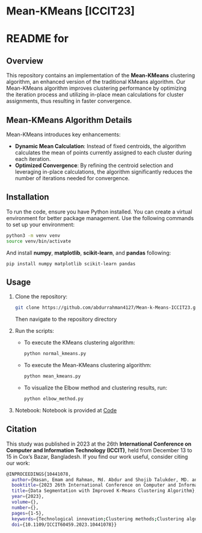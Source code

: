 # Mean-KMeans [ICCIT23]
# README for 

## Overview

This repository contains an implementation of the **Mean-KMeans** clustering algorithm, an enhanced version of the traditional KMeans algorithm. Our Mean-KMeans algorithm improves clustering performance by optimizing the iteration process and utilizing in-place mean calculations for cluster assignments, thus resulting in faster convergence.

## Mean-KMeans Algorithm Details

Mean-KMeans introduces key enhancements:

- **Dynamic Mean Calculation**: Instead of fixed centroids, the algorithm calculates the mean of points currently assigned to each cluster during each iteration.
- **Optimized Convergence**: By refining the centroid selection and leveraging in-place calculations, the algorithm significantly reduces the number of iterations needed for convergence.


## Installation

To run the code, ensure you have Python installed. You can create a virtual environment for better package management. Use the following commands to set up your environment:

```bash
python3 -m venv venv
source venv/bin/activate
```
And install **numpy**, **matplotlib**, **scikit-learn**, and **pandas** following:
```
pip install numpy matplotlib scikit-learn pandas
```

## Usage

1. Clone the repository:

   ```bash
   git clone https://github.com/abdurrahman4127/Mean-k-Means-ICCIT23.git
   ```
   Then navigate to the repository directory

2. Run the scripts:
   
   - To execute the KMeans clustering algorithm:

     ```bash
     python normal_kmeans.py
     ```

   - To execute the Mean-KMeans clustering algorithm:

     ```bash
     python mean_kmeans.py
     ```

   - To visualize the Elbow method and clustering results, run:

     ```bash
     python elbow_method.py
     ```

3. Notebook:
   Notebook is provided at [Code]()


## Citation

This study was published in 2023 at the 26th **International Conference on Computer and Information Technology (ICCIT)**, held from December 13 to 15 in Cox’s Bazar, Bangladesh. If you find our work useful, consider citing our work:

``` bash
@INPROCEEDINGS{10441078,
  author={Hasan, Emam and Rahman, Md. Abdur and Shojib Talukder, MD. and Utsho, Md Farnas and Shakhan, Md. and Farid, Dewan Md.},
  booktitle={2023 26th International Conference on Computer and Information Technology (ICCIT)}, 
  title={Data Segmentation with Improved K-Means Clustering Algorithm}, 
  year={2023},
  volume={},
  number={},
  pages={1-5},
  keywords={Technological innovation;Clustering methods;Clustering algorithms;Machine learning;Partitioning algorithms;Unsupervised learning;Convergence;Leaning by Observation;Partition-based Clustering;Unsupervised Learning},
  doi={10.1109/ICCIT60459.2023.10441078}}
```